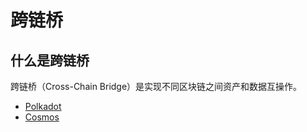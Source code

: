 # 跨链桥

## 什么是跨链桥

跨链桥（Cross-Chain Bridge）是实现不同区块链之间资产和数据互操作。

* [Polkadot](https://polkadot.subscan.io/)
* [Cosmos](https://cosmos.network/)

<DocsAD/>